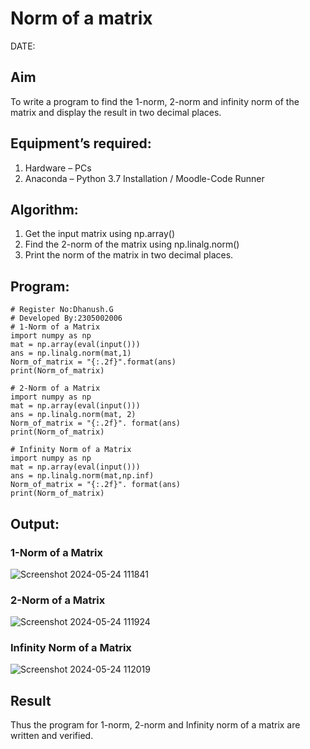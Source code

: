 # Norm of a matrix
DATE:
## Aim
To write a program to find the 1-norm, 2-norm and infinity norm of the matrix and display the result in two decimal places.
## Equipment’s required:
1. Hardware – PCs
2. Anaconda – Python 3.7 Installation / Moodle-Code Runner
## Algorithm:
1. Get the input matrix using np.array()   
2. Find the 2-norm of the matrix using np.linalg.norm()
3. Print the norm of the matrix in two decimal places.
## Program:
```
# Register No:Dhanush.G
# Developed By:2305002006
# 1-Norm of a Matrix
import numpy as np
mat = np.array(eval(input()))
ans = np.linalg.norm(mat,1)
Norm_of_matrix = "{:.2f}".format(ans)
print(Norm_of_matrix)

# 2-Norm of a Matrix
import numpy as np
mat = np.array(eval(input()))
ans = np.linalg.norm(mat, 2)
Norm_of_matrix = "{:.2f}". format(ans)
print(Norm_of_matrix)

# Infinity Norm of a Matrix
import numpy as np
mat = np.array(eval(input()))
ans = np.linalg.norm(mat,np.inf)
Norm_of_matrix = "{:.2f}". format(ans)
print(Norm_of_matrix)
```
## Output:
### 1-Norm of a Matrix
![Screenshot 2024-05-24 111841](https://github.com/Dhanushmukesh/Norm-of-a-matrix/assets/155508176/1e492540-aca7-475d-aa17-26ef2914534d)
### 2-Norm of a Matrix
![Screenshot 2024-05-24 111924](https://github.com/Dhanushmukesh/Norm-of-a-matrix/assets/155508176/9de7ec5a-8f97-4a55-8f8a-e75318540222)
### Infinity Norm of a Matrix
![Screenshot 2024-05-24 112019](https://github.com/Dhanushmukesh/Norm-of-a-matrix/assets/155508176/51d1f967-cf2a-48f0-ae9f-bb2d9d32b7c8)
## Result
Thus the program for 1-norm, 2-norm and Infinity norm of a matrix are written and verified.
